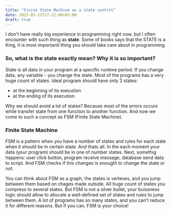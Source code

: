 ```yaml
---
title: "Finite State Machine as a state control"
date: 2023-05-22T17:22:00+03:00
draft: true
---
```


I don't have really big experience in programming right now, but I often encounter with such thing as **state**. Some of books says that the STATE is a King, it is most importanit thing you should take care about in programming.

### So, what is the state exactly mean? Why it is so important?

State is all data in your program at a specific runtime period. If you change data, any variable - you change the state. Most of the programs has a very huge count of states. Ideal program should have only 2 states: 
 - at the beginning of its execution
 - at the ending of its execution

Why we should avoid a lot of states? Because most of the errors occurs while transfer state from one function to another function. And now we come to such a concept as FSM (Finite State Machine).

### Finite State Machine 

FSM is a pattern when you have a number of states and rules for each state when it should be in certain state. And thats all. In the each moment your data (your program) should be in one of number states. Next, somethig happens: user click button, program receive message, database send data to script. And FSM checks if this changes is enought to change the state or not. 

You can think about FSM as a graph, the states is vertexes, and you jump between them based on chages made outside. All huge count of states you compress to several states. But FSM is not a silver bullet, your buissness logic should allow to allocate a well-defined set of states and rules to jump between them. A lot of programs has so many states, and you can't reduce it for different reasons. But if you can, FSM is your choice!